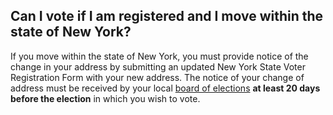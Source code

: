 ## Can I vote if I am registered and I move within the state of New York?  

If you move within the state of New York, you must provide notice of the change in your address by submitting an updated New York State Voter Registration Form with your new address. The notice of your change of address must be received by your local [board of elections](http://www.elections.ny.gov/CountyBoards.html) **at least 20 days before the election** in which you wish to vote.
